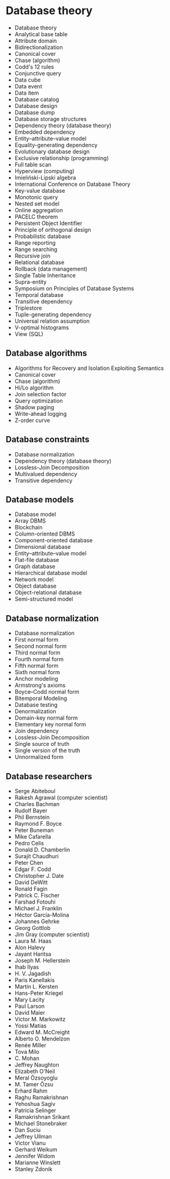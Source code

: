 # Database theory
* Database theory
* Analytical base table
* Attribute domain
* Bidirectionalization
* Canonical cover
* Chase (algorithm)
* Codd's 12 rules
* Conjunctive query
* Data cube
* Data event
* Data item
* Database catalog
* Database design
* Database dump
* Database storage structures
* Dependency theory (database theory)
* Embedded dependency
* Entity–attribute–value model
* Equality-generating dependency
* Evolutionary database design
* Exclusive relationship (programming)
* Full table scan
* Hyperview (computing)
* Imieliński-Lipski algebra
* International Conference on Database Theory
* Key-value database
* Monotonic query
* Nested set model
* Online aggregation
* PACELC theorem
* Persistent Object Identifier
* Principle of orthogonal design
* Probabilistic database
* Range reporting
* Range searching
* Recursive join
* Relational database
* Rollback (data management)
* Single Table Inheritance
* Supra-entity
* Symposium on Principles of Database Systems
* Temporal database
* Transitive dependency
* Triplestore
* Tuple-generating dependency
* Universal relation assumption
* V-optimal histograms
* View (SQL)
## Database algorithms
* Algorithms for Recovery and Isolation Exploiting Semantics
* Canonical cover
* Chase (algorithm)
* Hi/Lo algorithm
* Join selection factor
* Query optimization
* Shadow paging
* Write-ahead logging
* Z-order curve
## Database constraints
* Database normalization
* Dependency theory (database theory)
* Lossless-Join Decomposition
* Multivalued dependency
* Transitive dependency
## Database models
* Database model
* Array DBMS
* Blockchain
* Column-oriented DBMS
* Component-oriented database
* Dimensional database
* Entity–attribute–value model
* Flat-file database
* Graph database
* Hierarchical database model
* Network model
* Object database
* Object-relational database
* Semi-structured model
## Database normalization
* Database normalization
* First normal form
* Second normal form
* Third normal form
* Fourth normal form
* Fifth normal form
* Sixth normal form
* Anchor modeling
* Armstrong's axioms
* Boyce–Codd normal form
* Bitemporal Modeling
* Database testing
* Denormalization
* Domain-key normal form
* Elementary key normal form
* Join dependency
* Lossless-Join Decomposition
* Single source of truth
* Single version of the truth
* Unnormalized form
## Database researchers
* Serge Abiteboul
* Rakesh Agrawal (computer scientist)
* Charles Bachman
* Rudolf Bayer
* Phil Bernstein
* Raymond F. Boyce
* Peter Buneman
* Mike Cafarella
* Pedro Celis
* Donald D. Chamberlin
* Surajit Chaudhuri
* Peter Chen
* Edgar F. Codd
* Christopher J. Date
* David DeWitt
* Ronald Fagin
* Patrick C. Fischer
* Farshad Fotouhi
* Michael J. Franklin
* Héctor García-Molina
* Johannes Gehrke
* Georg Gottlob
* Jim Gray (computer scientist)
* Laura M. Haas
* Alon Halevy
* Jayant Haritsa
* Joseph M. Hellerstein
* Ihab Ilyas
* H. V. Jagadish
* Paris Kanellakis
* Martin L. Kersten
* Hans-Peter Kriegel
* Mary Lacity
* Paul Larson
* David Maier
* Victor M. Markowitz
* Yossi Matias
* Edward M. McCreight
* Alberto O. Mendelzon
* Renée Miller
* Tova Milo
* C. Mohan
* Jeffrey Naughton
* Elizabeth O'Neil
* Meral Özsoyoglu
* M. Tamer Özsu
* Erhard Rahm
* Raghu Ramakrishnan
* Yehoshua Sagiv
* Patricia Selinger
* Ramakrishnan Srikant
* Michael Stonebraker
* Dan Suciu
* Jeffrey Ullman
* Victor Vianu
* Gerhard Weikum
* Jennifer Widom
* Marianne Winslett
* Stanley Zdonik
